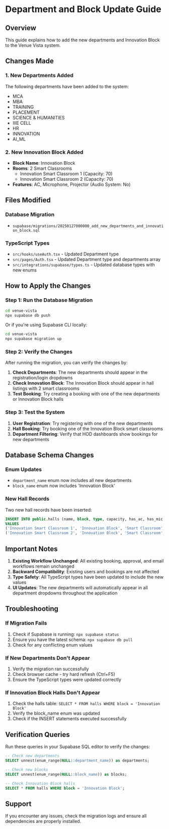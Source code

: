# Department and Block Update Guide

## Overview
This guide explains how to add the new departments and Innovation Block to the Venue Vista system.

## Changes Made

### 1. New Departments Added
The following departments have been added to the system:
- MCA
- MBA  
- TRAINING
- PLACEMENT
- SCIENCE & HUMANITIES
- IIIE CELL
- HR
- INNOVATION
- AI_ML

### 2. New Innovation Block Added
- **Block Name**: Innovation Block
- **Rooms**: 2 Smart Classrooms
  - Innovation Smart Classroom 1 (Capacity: 70)
  - Innovation Smart Classroom 2 (Capacity: 70)
- **Features**: AC, Microphone, Projector (Audio System: No)

## Files Modified

### Database Migration
- `supabase/migrations/20250127000000_add_new_departments_and_innovation_block.sql`

### TypeScript Types
- `src/hooks/useAuth.tsx` - Updated Department type
- `src/pages/Auth.tsx` - Updated Department type and departments array
- `src/integrations/supabase/types.ts` - Updated database types with new enums

## How to Apply the Changes

### Step 1: Run the Database Migration
```bash
cd venue-vista
npx supabase db push
```

Or if you're using Supabase CLI locally:
```bash
cd venue-vista
npx supabase migration up
```

### Step 2: Verify the Changes
After running the migration, you can verify the changes by:

1. **Check Departments**: The new departments should appear in the registration/login dropdowns
2. **Check Innovation Block**: The Innovation Block should appear in hall listings with 2 smart classrooms
3. **Test Booking**: Try creating a booking with one of the new departments or Innovation Block halls

### Step 3: Test the System
1. **User Registration**: Try registering with one of the new departments
2. **Hall Booking**: Try booking one of the Innovation Block smart classrooms
3. **Department Filtering**: Verify that HOD dashboards show bookings for new departments

## Database Schema Changes

### Enum Updates
- `department_name` enum now includes all new departments
- `block_name` enum now includes 'Innovation Block'

### New Hall Records
Two new hall records have been inserted:
```sql
INSERT INTO public.halls (name, block, type, capacity, has_ac, has_mic, has_projector, has_audio_system)
VALUES 
('Innovation Smart Classroom 1', 'Innovation Block', 'Smart Classroom', 70, true, true, true, false),
('Innovation Smart Classroom 2', 'Innovation Block', 'Smart Classroom', 70, true, true, true, false);
```

## Important Notes

1. **Existing Workflow Unchanged**: All existing booking, approval, and email workflows remain unchanged
2. **Backward Compatibility**: Existing users and bookings are not affected
3. **Type Safety**: All TypeScript types have been updated to include the new values
4. **UI Updates**: The new departments will automatically appear in all department dropdowns throughout the application

## Troubleshooting

### If Migration Fails
1. Check if Supabase is running: `npx supabase status`
2. Ensure you have the latest schema: `npx supabase db pull`
3. Check for any conflicting enum values

### If New Departments Don't Appear
1. Verify the migration ran successfully
2. Check browser cache - try hard refresh (Ctrl+F5)
3. Ensure the TypeScript types were updated correctly

### If Innovation Block Halls Don't Appear
1. Check the halls table: `SELECT * FROM halls WHERE block = 'Innovation Block'`
2. Verify the block_name enum was updated
3. Check if the INSERT statements executed successfully

## Verification Queries

Run these queries in your Supabase SQL editor to verify the changes:

```sql
-- Check new departments
SELECT unnest(enum_range(NULL::department_name)) as departments;

-- Check new blocks  
SELECT unnest(enum_range(NULL::block_name)) as blocks;

-- Check Innovation Block halls
SELECT * FROM halls WHERE block = 'Innovation Block';
```

## Support
If you encounter any issues, check the migration logs and ensure all dependencies are properly installed.
